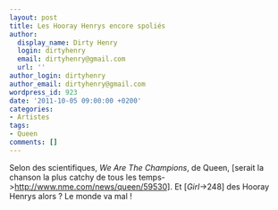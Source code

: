 ```yaml
---
layout: post
title: Les Hooray Henrys encore spoliés
author:
  display_name: Dirty Henry
  login: dirtyhenry
  email: dirtyhenry@gmail.com
  url: ''
author_login: dirtyhenry
author_email: dirtyhenry@gmail.com
wordpress_id: 923
date: '2011-10-05 09:00:00 +0200'
categories:
- Artistes
tags:
- Queen
comments: []
---
```

Selon des scientifiques, *We Are The Champions*, de Queen, [serait la chanson la plus catchy de tous les temps->http://www.nme.com/news/queen/59530]. Et [*Girl*->248] des Hooray Henrys alors ? Le monde va mal ! 
